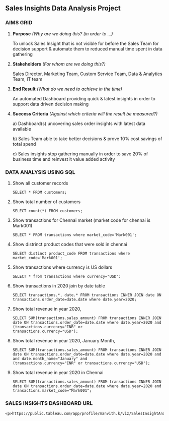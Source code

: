 ## Sales Insights Data Analysis Project 
### AIMS GRID
1. <b>Purpose</b> <i>(Why are we doing this? (in order to ...)</i>
   <p>To unlock Sales Insight that is not visible for before the Sales Team for decision support & automate them to reduced manual time spent in data gathering </p>
2. <b>Stakeholders</b> <i> (For whom are we doing this?) </i>
   <p> Sales Director, Marketing Team, Custom Service Team, Data & Analytics Team, IT team  </p>
3. <b>End Result</b> <i> (What do we need to achieve in the time) </i>
   <p> An automated Dashboard providing quick & latest insights in order to support data driven decision making </p>
4. <b>Success Criteria</b> <i> (Against which criteria will the result be measured?) </i>
   <p> a) Dashboard(s) uncovering sales order insights with latest data available </p>
   <p> b) Sales Team able to take better decisions & prove 10% cost savings of total spend </p>   
   <p> c) Sales insights stop gathering manually in order to save 20% of business time and reinvest it value added 
	  activity </p>   
      
### DATA ANALYSIS USING SQL

1. Show all customer records

    `SELECT * FROM customers;`

2. Show total number of customers

    `SELECT count(*) FROM customers;`

3. Show transactions for Chennai market (market code for chennai is Mark001)

    `SELECT * FROM transactions where market_code='Mark001';`

4. Show distrinct product codes that were sold in chennai

    `SELECT distinct product_code FROM transactions where market_code='Mark001';`

5. Show transactions where currency is US dollars

    `SELECT * from transactions where currency="USD":`

6. Show transactions in 2020 join by date table

    `SELECT transactions.*, date.* FROM transactions INNER JOIN date ON transactions.order_date=date.date where date.year=2020;`

7. Show total revenue in year 2020,

    `SELECT SUM(transactions.sales_amount) FROM transactions INNER JOIN date ON transactions.order_date=date.date where date.year=2020 and (transactions.currency="INR" or          transactions.currency="USD");`
	
8. Show total revenue in year 2020, January Month,

    `SELECT SUM(transactions.sales_amount) FROM transactions INNER JOIN date ON transactions.order_date=date.date where date.year=2020 and and date.month_name="January" and         (transactions.currency="INR" or transactions.currency="USD");`

9. Show total revenue in year 2020 in Chennai

    `SELECT SUM(transactions.sales_amount) FROM transactions INNER JOIN date ON transactions.order_date=date.date where date.year=2020
     and transactions.market_code="Mark001";`

### SALES INSIGHTS DASHBOARD URL
 
    <p>https://public.tableau.com/app/profile/manvith.k/viz/SalesInsightAnalysis_16449301800810/Dashboard1</p>


